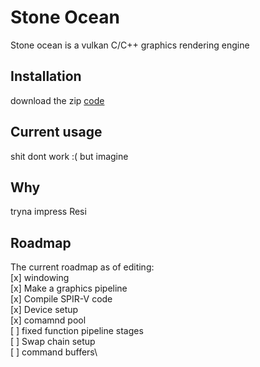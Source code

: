 # Stone Ocean

Stone ocean is a vulkan C/C++ graphics rendering engine

## Installation

download the zip [code]([https://github.com/MaticFijavz/Golden-experience/archive/refs/heads/master.zip](https://github.com/MaticFijavz/Stone-Ocean/archive/refs/heads/master.zip)) 

## Current usage
shit dont work :( but imagine

## Why

tryna impress Resi

## Roadmap
The current roadmap as of editing:\
[x] windowing\
[x] Make a graphics pipeline\
[x] Compile SPIR-V code\
[x] Device setup\
[x] comamnd pool\
[ ] fixed function pipeline stages\
[ ] Swap chain setup\
[ ] command buffers\
